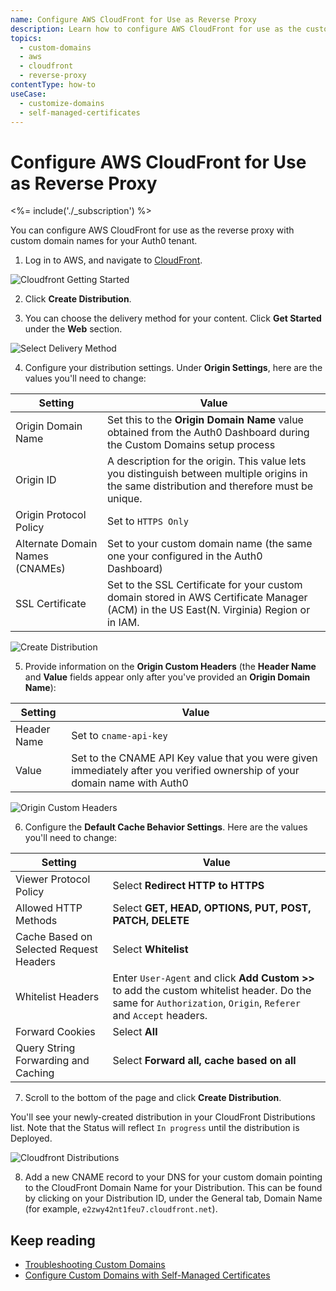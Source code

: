 ```yaml
---
name: Configure AWS CloudFront for Use as Reverse Proxy
description: Learn how to configure AWS CloudFront for use as the custom domain proxy for Auth0.
topics:
  - custom-domains
  - aws
  - cloudfront
  - reverse-proxy
contentType: how-to
useCase:
  - customize-domains
  - self-managed-certificates
---
```

# Configure AWS CloudFront for Use as Reverse Proxy

<%= include('./_subscription') %>

You can configure AWS CloudFront for use as the reverse proxy with custom domain names for your Auth0 tenant.

1. Log in to AWS, and navigate to [CloudFront](https://console.aws.amazon.com/cloudfront).

  ![Cloudfront Getting Started](/media/articles/custom-domains/aws/cloudfront.png)

2. Click **Create Distribution**.

3. You can choose the delivery method for your content. Click **Get Started** under the **Web** section.

  ![Select Delivery Method](/media/articles/custom-domains/aws/delivery-method.png)

4. Configure your distribution settings. Under **Origin Settings**, here are the values you'll need to change:

  | Setting | Value |
  | - | - |
  | Origin Domain Name | Set this to the **Origin Domain Name** value obtained from the Auth0 Dashboard during the Custom Domains setup process |
  | Origin ID | A description for the origin. This value lets you distinguish between multiple origins in the same distribution and therefore must be unique. |
  | Origin Protocol Policy | Set to `HTTPS Only` |
  | Alternate Domain Names (CNAMEs) | Set to your custom domain name (the same one your configured in the Auth0 Dashboard) |
  | SSL Certificate | Set to the SSL Certificate for your custom domain stored in AWS Certificate Manager (ACM) in the US East(N. Virginia) Region or in IAM. |

  ![Create Distribution](/media/articles/custom-domains/aws/create-distribution.png)

5. Provide information on the **Origin Custom Headers** (the **Header Name** and **Value** fields appear only after you've provided an **Origin Domain Name**):

  | Setting | Value |
  | - | - |
  | Header Name | Set to `cname-api-key` |
  | Value | Set to the CNAME API Key value that you were given immediately after you verified ownership of your domain name with Auth0 |

  ![Origin Custom Headers](/media/articles/custom-domains/aws/origin-custom-headers.png)

6. Configure the **Default Cache Behavior Settings**. Here are the values you'll need to change:

  | Setting | Value |
  | - | - |
  | Viewer Protocol Policy | Select **Redirect HTTP to HTTPS** |
  | Allowed HTTP Methods | Select **GET, HEAD, OPTIONS, PUT, POST, PATCH, DELETE** |
  | Cache Based on Selected Request Headers | Select **Whitelist** |
  | Whitelist Headers | Enter `User-Agent` and click **Add Custom >>** to add the custom whitelist header. Do the same for `Authorization`, `Origin`, `Referer` and `Accept` headers. |
  | Forward Cookies | Select **All** |
  | Query String Forwarding and Caching | Select **Forward all, cache based on all** |

7. Scroll to the bottom of the page and click **Create Distribution**.

  You'll see your newly-created distribution in your CloudFront Distributions list. Note that the Status will reflect `In progress` until the distribution is Deployed.

  ![Cloudfront Distributions](/media/articles/custom-domains/aws/distributions.png)

8. Add a new CNAME record to your DNS for your custom domain pointing to the CloudFront Domain Name for your Distribution. This can be found by clicking on your Distribution ID, under the General tab, Domain Name (for example, `e2zwy42nt1feu7.cloudfront.net`).

## Keep reading

* [Troubleshooting Custom Domains](/custom-domains/troubleshoot)
* [Configure Custom Domains with Self-Managed Certificates](/custom-domains/self-managed-certificates)
